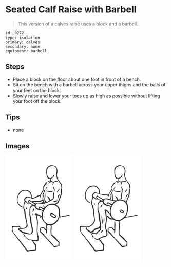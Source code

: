 # Seated Calf Raise with Barbell
> This version of a calves raise uses a block and a barbell.

``` 
id: 0272 
type: isolation 
primary: calves 
secondary: none 
equipment: barbell 
``` 

## Steps

 - Place a block on the floor about one foot in front of a bench.
 - Sit on the bench with a barbell across your upper thighs and the balls of your feet on the block.
 - Slowly raise and lower your toes up as high as possible without lifting your foot off the block.

## Tips

 - none

## Images

<svg width="208" height="250pt" viewBox="0 0 156 250" xmlns="http://www.w3.org/2000/svg">
  <g fill="#FFF">
    <path d="M0 0h156v250H0V0m103.45 23.81c-4.03 1.77-8.15 5.52-7.87 10.3-.15 6.02-.06 12.35 2.59 17.89 1.16 2.45 3.97 2.63 6.33 2.85.44 2.35.95 4.82-.06 7.11-.53-1.82-2.84-2.39-4.34-1.61-5.56 2.42-9 7.89-11.72 13.07-1.23 2.21.08 4.73.39 7.05-3.22 2.52-4.51 6.49-6.34 9.97-.83 1.75-2.62 2.76-4.49 2.99-5.91.81-10.05 6.49-16.38 5.86.21-4.71.13-9.91-3.26-13.61-7.68-9.38-25.3-5.52-28.24 6.37-3.98 4.91-3.6 11.71-2.4 17.54 1.75 5.65 6.5 10.37 12.17 12.08.42-3.28-3.68-3.18-5.36-5.16-5.47-3.86-7.1-11.23-5.6-17.48C30.39 93.09 33.7 87.36 39 84.07c4.13-1.86 9.15-2.53 13.29-.32 5.76 2.01 7.93 8.72 7.38 14.31-3.79-.61-7.47-1.9-11.36-1.8-1.5 1.95-3.24 3.76-4.38 5.95-.97 2.21 1.57 4.46.24 6.55-2.4 4.24-1.3 9.29-2.78 13.83l1.41 2.37c.67 3.67 1.45 7.34 1.7 11.08.66 9.15 5.25 17.71 4.83 26.99-.09 2.95-2.74 5.08-5.33 5.98-4.43 1.39-9.11.06-13.62.82-.29.76-.86 2.3-1.15 3.06 2.74 2.5 5.8 4.64 8.85 6.74 1.65 1.2 3.7.82 5.56.55-.71.87-1.42 1.74-2.12 2.62.89 1.92 1.71 3.86 2.41 5.85 1.32.89 2.66 1.75 4.01 2.59.81 1.39 1.71 2.77 2.97 3.81 3.07 3.32 8.59 1.04 11.62 4.45 2.43 3.52 4.2 7.49 7.11 10.69.08 2.98-.08 5.95-.23 8.93-5.59.51-11.12 1.53-16.7 2.14-3.16-1.84-4.88-5.23-7.15-7.97-8.95-12.2-19-23.56-28.22-35.54-.12-3.48-1.63-7.87.46-10.85 4.44-.35 8.91-.32 13.36-.48 1.5.83 2.77 2.76 4.67 2.4.67-2.2-2.57-2.82-3.72-4.17-5.66.47-11.68-.9-17.08 1.1.82 4.9-.85 10.66 2.74 14.7 11.13 14.63 22.01 29.46 33.28 43.98 4.67-.64 9.24-2.03 13.98-2.08 2.13-.04 4.31-.12 6.26-1.09-.13-4.35.27-8.68.58-13.01-2.42-2.71-4.54-5.66-7.18-8.17 3.11.06 6.22.33 9.33.37 1.04-.54 2.08-1.07 3.13-1.58.39-3.98.12-7.98.17-11.97-.45-.07-1.35-.23-1.8-.3 1.59-3.67-.55-7.4-.37-11.15.16-6.18.33-12.36 1.01-18.51-.6-5.49-.87-11.14-2.95-16.32 2.46-.59 5.08-.58 6.8 1.57 2.07.16 3.74 1.39 5.31 2.64-.17 6.61 5.75 10.76 9.46 15.46 1.42 3.47-.03 7.31.99 10.93.58 1.29-1.09 2.28-1.6.78-.62-2.28-2.99-3.29-4.91-4.26-3.17-.49-6.3.78-8.78 2.7-.58 2.57-.64 5.25-.27 7.86 5.43 4.72 10.28 10.08 15.15 15.37 5.85 6.91 12.44 13.16 18.14 20.18 4.35.07 8.6-1 12.69-2.36-.01-3.22.06-6.43.05-9.65-2.03-1.61-3.97-3.38-5.43-5.54-3.13-4.88-7.94-8.3-12.59-11.59-1.79-7.06.92-14.39-.49-21.54 7.98-2.26 14.58-8.33 17.62-16.03.1-.64.28-1.94.37-2.59.94-.02 2.81-.04 3.74-.06.28-.97-.04-1.92-.32-2.84l-2.94 1.75c1.94-5.26 1.83-10.97 1.15-16.46-.96-5.41-4.85-9.75-9.67-12.16 1.89-1.53 4.14-2.53 6.04-4.04 2.6-2.47 2-6.43 3.62-9.4 4.25-6.84 5.37-15.25 4.56-23.17-.64-.69-1.28-1.38-1.91-2.08-.38 4.58-.69 9.16-.79 13.75-.83 6.67-4.84 12.33-6.59 18.75-2.47 1.63-4.95 3.28-7.5 4.78-8.05-2.79-17.25.99-22.55 7.3-.48-.22-1.43-.67-1.9-.9 0-1.52-.6-2.71-1.82-3.56-.93 2.76.96 4.52 2.94 6.06-3.65 1.71-6.71-.9-9.82-2.41-2.76-1.14-6.42 4.22-2.68 5.39.52-1.33 1.04-2.65 1.56-3.97 3.17 1.77 5.77 4.37 8.9 6.2-3.68 1.57-6.24-2.17-9.7-2.12-3.13-.22-5.56-2.49-8.15-4.01-.47-1.1-.95-2.18-1.45-3.26.8-2.09 1.9-4.05 3.07-5.96 4.44.14 8.91.11 13.28 1.03l.32 1.83.05-2.07c2.2.08 4.38-.25 6.54-.69-1.63-2.08-3.03-4.33-4.5-6.52-.25-1.9-.72-3.76-.98-5.66.44-2.62 1.75-5.29.45-7.9 1.66-3.25 2.87-6.67 3.55-10.26-2.19-1.89-4.5-4.78-2.4-7.67 3.2-4.06 5.94-8.45 9.02-12.6 1.36.28 2.72.55 4.09.82-.47.6-1.4 1.81-1.86 2.42 2-.91 3.91-2.02 5.96-2.82 1.76.11 3.38.86 5.05 1.35-.98 2.01-2.84 4.77-.8 6.77.68-1.91 1.51-3.83 1.45-5.91 2.08-3.49 6.27-2.54 9.61-1.97.09-.48.26-1.43.35-1.9-3.41-.86-6.9-.48-10.12.88-1.72-.48-3.45-.9-5.2-1.26-.44-1.74-.93-3.45-1.49-5.15 4.5-1.65 9.62-5.74 8.3-11.11-2.04 4.06-4.83 9.59-10.23 9.07-3.74.39-5.12-3.94-5.96-6.8-.96-5.67-1.43-12.17 1.71-17.27 3.51-3.27 8.63-4.54 13.35-4.39 3.69 2.39 7.01 5.93 6.64 10.67 1.02 4.15-2.42 7.97-.86 12.04.84 2.63.76 5.53 2.17 7.98 2.3 4.52 5.61 8.44 8.46 12.61 1.28 2.12 1.27 4.67 1.01 7.05.49.79 1 1.57 1.52 2.35.19-3 .78-6.07.01-9.04-2.11-4.01-5.77-6.94-7.95-10.91-2.85-4.58-4.55-10.39-2.86-15.68 1.34-5.38.13-11.52-3.61-15.67-4.32-2.08-9.42-4.13-14.13-1.94m7.94 48.17c-.1 3.24 1.53 6.11 2.45 9.12.23 4.06-2.4 7.74-2.27 11.82-.16 2.51.46 5.35-.92 7.6-1.86 1.35-3.89 2.44-5.85 3.65-.83-1.92-1.55-3.88-2.08-5.89a21.882 21.882 0 0 0-5.75-3.19c2.62 3 3.97 6.78 6.22 10.03-2.3 1.14-4.43 3.28-7.02 3.48-1.48-1.41-2.38-3.4-3.86-4.85.76-4.85 1.66-9.71 1.01-14.63-.54.75-1.66 1.28-1.58 2.35.07 4.83-1.07 9.6-.74 14.44 1.05 1.28 2.01 2.65 2.3 4.32.7.44 1.41.87 2.12 1.3 4.55-1.93 8.55-4.97 13.23-6.6 1.52-1.47 3.41-2.66 4.53-4.48.25-3.48-.25-7.06.9-10.44.88-2.64 0-5.55 1.14-8.13.44-3.8-1.62-7.02-3.83-9.9m-15.58 2.04c-.13.47-.39 1.42-.52 1.9-.56.94-1.1 1.89-1.65 2.84.4 1.26.79 2.52 1.16 3.78.63.6 1.26 1.19 1.89 1.79 3.19.07 6.2 1.25 9.35 1.57 2.5-.35 5.01-1.75 6.24-4.03-2.12.56-3.99 2-6.2 2.19-3.48-.56-6.91-1.58-10.49-1.28-.39-1.26-.77-2.51-1.16-3.76 1.44-1.86 2.78-3.79 4.2-5.66l-2.82.66m24.71 12.94c2.02-3.07 5.47-5.53 6.34-9.14-2.94 2.17-6.79 5.07-6.34 9.14m2.02 8.45c-.66 3.19-.38 6.5-1.03 9.7-3.74.55-8.23.3-10.4 4.07 3.31-1.42 7.36-.6 10.37-2.55.97-3.84 1.22-7.95 3.28-11.45 1.45-1.57 2.84-3.21 3.88-5.1-2.21 1.45-5.41 2.43-6.1 5.33m7.5 46.58c.77.55 1.55 1.11 2.34 1.66 5.99-1.5 12.34-1.58 18.09-3.97-.96-.89-2.19-1.12-3.42-.71-5.67 1.01-11.3 2.28-17.01 3.02m-49.76 1.5c1.04 1.18 2.27 3.13 3.96 3.16.55-1.74-2.64-4.66-3.96-3.16z"/>
    <path d="M83.88 90.85c1.82-3.33 3.77-6.6 6.12-9.58 1.02 3.72-1.67 6.77-3.49 9.68 2.02 4.12-1.22 8.2.37 12.32-6.45 4.27-14.54 2.79-21.81 2.97-.82.29-2.47.86-3.29 1.15-2.14-1.25-4.27-2.53-6.43-3.75-.95 1.08-1.9 2.15-2.84 3.24.59 1.11 1.18 2.22 1.75 3.34-.59.1-1.78.32-2.38.42-.92-1.63-2.25-2.95-3.59-4.23-.49-.23-1.46-.68-1.95-.91-.16-.61-.48-1.85-.64-2.46 1.82-1.77 3.46-3.75 5.55-5.21 4.31-.13 7.91 2.54 11.98 3.38 6.52-.4 11.37-5.54 17.66-6.76-.19.88-.56 2.62-.75 3.49.49-.08 1.45-.24 1.94-.31.21-.69.64-2.07.85-2.75-.39-1.45.29-2.8.95-4.03zM82.88 107.92c1.65-.88 3.36-1.67 5.07-2.43.13.89.38 2.67.5 3.56-1.87-.31-3.73-.69-5.57-1.13z"/>
    <path d="M54.09 107.85c1.79-2.8 4.12-.27 6.01.94 2.87 2 6.15 3.33 9.04 5.31-1.92 2.3-4.54.55-6.6-.48-3.14-1.41-5.72-3.73-8.45-5.77zM46.27 108.95c.91.19 1.81.38 2.71.57.45.99.92 1.99 1.39 2.97 4.54-.95 8.82.5 12.44 3.25-4.3 2.37-7 7.36-6.53 12.26.48 4.01-1.02 8.05.07 12.02.96 4.57.72 9.31 1.82 13.86.5 5.17 1.69 10.24 3.09 15.24.52 4.51 1.24 9.65-1.87 13.44-2.32-.11-4.77.08-6.88-1.05-4.68-2.24-10.37-2.15-14.54-5.49-2.11-1.78-5.04-2.47-6.63-4.87 5.57-.16 12.24 1.5 16.9-2.31.47-.16 1.4-.48 1.86-.64.73-1.48 2.38-2.82 2.06-4.6-1.05-7.25-3.16-14.29-3.99-21.57-1.73-5.9-.1-12.99-4.29-18.02.06-5.04-.09-10.51 2.39-15.06m3.64 15.76c.81-1.33.53-2.32-.82-2.95-2.14.23-1.16 4.33.82 2.95zM65.12 109.6c5.18-1.1 10.49-1.14 15.75-1.05 1.97.44 4.63.37 5.58 2.58-5.38.25-11.7-2.67-16.26 1.33-1.68-.96-3.37-1.93-5.07-2.86zM104.63 115.69c5.3-1.05 11.16-.22 15.39 3.32 3.68 3.61 5.64 8.83 5.22 13.98-.4 5.18-.23 10.7-2.9 15.35-2.44 3.78-5.71 7.02-9.38 9.59-5.75 3.96-14.42 3.53-19.23-1.74-6.16-4.5-7.54-13.04-6.09-20.11 1.83-7.46 6.02-14.5 12.47-18.84 1.33-.95 2.96-1.24 4.52-1.55m.12 20.57l-.04 3.07c2.81 3.4 6.76 6.4 11.37 6.44.63-.44 1.88-1.33 2.51-1.77-.06-1.08.16-2.22-.25-3.25-2.78-3.05-6.72-4.54-10.32-6.34-1.08.63-2.17 1.25-3.27 1.85z"/>
    <path d="M59.67 121.71c1.81-2.45 5.41-5.14 8.34-2.78 1.5 5.88 8.17 9.8 14.05 8.42 1.57.89 3.13 1.8 4.7 2.7-.35 1.92-.77 3.83-1.18 5.74-.24-.1-.71-.31-.95-.41.48 2.45.72 4.95 1.02 7.43-3.48-3.56-8.33-5.24-12.96-6.74-1.5-.63-2.99.3-4.43.68 1.15.69 2.73 1.25 2.75 2.89 1.1 6.09 3.37 12.06 2.77 18.35.32 7.68-1.19 15.33-.15 22.99-.23 5.06 2.02 9.76 2.06 14.78-2.7 1.89-6.2 3.09-9.42 1.87-3.33-1.08-6.79-1.38-10.26-1.37-5.37-2.54-9.9-6.74-12.29-12.21.32-.44.96-1.33 1.27-1.77 5.21 1.39 10.93 2.89 16.23 1.18 4.25-3.36 3.15-9.58 2.78-14.3-2.25-6.87-3.14-14.12-3.65-21.31-.3-4.36-2.67-8.42-2.11-12.86.54-4.41-1.77-9.48 1.43-13.28m5.68 2.54c-.29.46-.86 1.37-1.14 1.83.04.71.11 2.13.15 2.84-.47.66-1.42 1.98-1.9 2.64 3.62-.38 4.87-4.07 5.49-7.11l-2.6-.2m-1.76 15.2c2.24.42 1.29-2.65.56-3.68-.47 1.17-.95 2.41-.56 3.68zM105.96 137.47c4.59-1.18 10.11 1.81 11.02 6.62-3.97-1.38-8.72-2.8-11.02-6.62zM97.34 163.82c.66-.43 1.34-.84 2.02-1.25 2.78.83 5.98.39 8.35 2.32l-1.58.89c-.63 6.67-1.03 13.56.17 20.14 5.98 5.89 12.51 11.25 18.02 17.62-.28 2.54-.53 5.09-.81 7.64-3.25-.73-6.56-.25-9.76.46-3.17-5.46-8.04-9.55-12.28-14.12-3.83-3.82-7.12-8.13-11.02-11.88.27-.18.82-.54 1.09-.71-3.63-2.08-6.23-5.46-9.47-8.04.1-2.38.22-4.76.27-7.14 2.38.17 4.77-.01 7.11-.47 1.51 2.29 3.07 4.66 5.54 6.03.24 2.18.14 4.38-.19 6.55 1.21-.41 2.77-.66 2.58-2.33.27-5.23 1.12-10.52-.04-15.71z"/>
  </g>
  <g fill="#333">
    <path d="M103.45 23.81c4.71-2.19 9.81-.14 14.13 1.94 3.74 4.15 4.95 10.29 3.61 15.67-1.69 5.29.01 11.1 2.86 15.68 2.18 3.97 5.84 6.9 7.95 10.91.77 2.97.18 6.04-.01 9.04-.52-.78-1.03-1.56-1.52-2.35.26-2.38.27-4.93-1.01-7.05-2.85-4.17-6.16-8.09-8.46-12.61-1.41-2.45-1.33-5.35-2.17-7.98-1.56-4.07 1.88-7.89.86-12.04.37-4.74-2.95-8.28-6.64-10.67-4.72-.15-9.84 1.12-13.35 4.39-3.14 5.1-2.67 11.6-1.71 17.27.84 2.86 2.22 7.19 5.96 6.8 5.4.52 8.19-5.01 10.23-9.07 1.32 5.37-3.8 9.46-8.3 11.11.56 1.7 1.05 3.41 1.49 5.15 1.75.36 3.48.78 5.2 1.26 3.22-1.36 6.71-1.74 10.12-.88-.09.47-.26 1.42-.35 1.9-3.34-.57-7.53-1.52-9.61 1.97.06 2.08-.77 4-1.45 5.91-2.04-2-.18-4.76.8-6.77-1.67-.49-3.29-1.24-5.05-1.35-2.05.8-3.96 1.91-5.96 2.82.46-.61 1.39-1.82 1.86-2.42-1.37-.27-2.73-.54-4.09-.82-3.08 4.15-5.82 8.54-9.02 12.6-2.1 2.89.21 5.78 2.4 7.67-.68 3.59-1.89 7.01-3.55 10.26 1.3 2.61-.01 5.28-.45 7.9.26 1.9.73 3.76.98 5.66 1.47 2.19 2.87 4.44 4.5 6.52-2.16.44-4.34.77-6.54.69l-.05 2.07-.32-1.83c-4.37-.92-8.84-.89-13.28-1.03-1.17 1.91-2.27 3.87-3.07 5.96.5 1.08.98 2.16 1.45 3.26 2.59 1.52 5.02 3.79 8.15 4.01 3.46-.05 6.02 3.69 9.7 2.12-3.13-1.83-5.73-4.43-8.9-6.2-.52 1.32-1.04 2.64-1.56 3.97-3.74-1.17-.08-6.53 2.68-5.39 3.11 1.51 6.17 4.12 9.82 2.41-1.98-1.54-3.87-3.3-2.94-6.06 1.22.85 1.82 2.04 1.82 3.56.47.23 1.42.68 1.9.9 5.3-6.31 14.5-10.09 22.55-7.3 2.55-1.5 5.03-3.15 7.5-4.78 1.75-6.42 5.76-12.08 6.59-18.75.1-4.59.41-9.17.79-13.75.63.7 1.27 1.39 1.91 2.08.81 7.92-.31 16.33-4.56 23.17-1.62 2.97-1.02 6.93-3.62 9.4-1.9 1.51-4.15 2.51-6.04 4.04 4.82 2.41 8.71 6.75 9.67 12.16.68 5.49.79 11.2-1.15 16.46l2.94-1.75c.28.92.6 1.87.32 2.84-.93.02-2.8.04-3.74.06-.09.65-.27 1.95-.37 2.59-3.04 7.7-9.64 13.77-17.62 16.03 1.41 7.15-1.3 14.48.49 21.54 4.65 3.29 9.46 6.71 12.59 11.59 1.46 2.16 3.4 3.93 5.43 5.54.01 3.22-.06 6.43-.05 9.65-4.09 1.36-8.34 2.43-12.69 2.36-5.7-7.02-12.29-13.27-18.14-20.18-4.87-5.29-9.72-10.65-15.15-15.37-.37-2.61-.31-5.29.27-7.86 2.48-1.92 5.61-3.19 8.78-2.7 1.92.97 4.29 1.98 4.91 4.26.51 1.5 2.18.51 1.6-.78-1.02-3.62.43-7.46-.99-10.93-3.71-4.7-9.63-8.85-9.46-15.46-1.57-1.25-3.24-2.48-5.31-2.64-1.72-2.15-4.34-2.16-6.8-1.57 2.08 5.18 2.35 10.83 2.95 16.32-.68 6.15-.85 12.33-1.01 18.51-.18 3.75 1.96 7.48.37 11.15.45.07 1.35.23 1.8.3-.05 3.99.22 7.99-.17 11.97-1.05.51-2.09 1.04-3.13 1.58-3.11-.04-6.22-.31-9.33-.37 2.64 2.51 4.76 5.46 7.18 8.17-.31 4.33-.71 8.66-.58 13.01-1.95.97-4.13 1.05-6.26 1.09-4.74.05-9.31 1.44-13.98 2.08-11.27-14.52-22.15-29.35-33.28-43.98-3.59-4.04-1.92-9.8-2.74-14.7 5.4-2 11.42-.63 17.08-1.1 1.15 1.35 4.39 1.97 3.72 4.17-1.9.36-3.17-1.57-4.67-2.4-4.45.16-8.92.13-13.36.48-2.09 2.98-.58 7.37-.46 10.85 9.22 11.98 19.27 23.34 28.22 35.54 2.27 2.74 3.99 6.13 7.15 7.97 5.58-.61 11.11-1.63 16.7-2.14.15-2.98.31-5.95.23-8.93-2.91-3.2-4.68-7.17-7.11-10.69-3.03-3.41-8.55-1.13-11.62-4.45-1.26-1.04-2.16-2.42-2.97-3.81-1.35-.84-2.69-1.7-4.01-2.59-.7-1.99-1.52-3.93-2.41-5.85.7-.88 1.41-1.75 2.12-2.62-1.86.27-3.91.65-5.56-.55-3.05-2.1-6.11-4.24-8.85-6.74.29-.76.86-2.3 1.15-3.06 4.51-.76 9.19.57 13.62-.82 2.59-.9 5.24-3.03 5.33-5.98.42-9.28-4.17-17.84-4.83-26.99-.25-3.74-1.03-7.41-1.7-11.08l-1.41-2.37c1.48-4.54.38-9.59 2.78-13.83 1.33-2.09-1.21-4.34-.24-6.55 1.14-2.19 2.88-4 4.38-5.95 3.89-.1 7.57 1.19 11.36 1.8.55-5.59-1.62-12.3-7.38-14.31-4.14-2.21-9.16-1.54-13.29.32-5.3 3.29-8.61 9.02-10.13 14.96-1.5 6.25.13 13.62 5.6 17.48 1.68 1.98 5.78 1.88 5.36 5.16-5.67-1.71-10.42-6.43-12.17-12.08-1.2-5.83-1.58-12.63 2.4-17.54C33 80.16 50.62 76.3 58.3 85.68c3.39 3.7 3.47 8.9 3.26 13.61 6.33.63 10.47-5.05 16.38-5.86 1.87-.23 3.66-1.24 4.49-2.99 1.83-3.48 3.12-7.45 6.34-9.97-.31-2.32-1.62-4.84-.39-7.05 2.72-5.18 6.16-10.65 11.72-13.07 1.5-.78 3.81-.21 4.34 1.61 1.01-2.29.5-4.76.06-7.11-2.36-.22-5.17-.4-6.33-2.85-2.65-5.54-2.74-11.87-2.59-17.89-.28-4.78 3.84-8.53 7.87-10.3M83.88 90.85c-.66 1.23-1.34 2.58-.95 4.03-.21.68-.64 2.06-.85 2.75-.49.07-1.45.23-1.94.31.19-.87.56-2.61.75-3.49-6.29 1.22-11.14 6.36-17.66 6.76-4.07-.84-7.67-3.51-11.98-3.38-2.09 1.46-3.73 3.44-5.55 5.21.16.61.48 1.85.64 2.46.49.23 1.46.68 1.95.91 1.34 1.28 2.67 2.6 3.59 4.23.6-.1 1.79-.32 2.38-.42-.57-1.12-1.16-2.23-1.75-3.34.94-1.09 1.89-2.16 2.84-3.24 2.16 1.22 4.29 2.5 6.43 3.75.82-.29 2.47-.86 3.29-1.15 7.27-.18 15.36 1.3 21.81-2.97-1.59-4.12 1.65-8.2-.37-12.32 1.82-2.91 4.51-5.96 3.49-9.68-2.35 2.98-4.3 6.25-6.12 9.58m-1 17.07c1.84.44 3.7.82 5.57 1.13-.12-.89-.37-2.67-.5-3.56-1.71.76-3.42 1.55-5.07 2.43m-28.79-.07c2.73 2.04 5.31 4.36 8.45 5.77 2.06 1.03 4.68 2.78 6.6.48-2.89-1.98-6.17-3.31-9.04-5.31-1.89-1.21-4.22-3.74-6.01-.94m-7.82 1.1c-2.48 4.55-2.33 10.02-2.39 15.06 4.19 5.03 2.56 12.12 4.29 18.02.83 7.28 2.94 14.32 3.99 21.57.32 1.78-1.33 3.12-2.06 4.6-.46.16-1.39.48-1.86.64-4.66 3.81-11.33 2.15-16.9 2.31 1.59 2.4 4.52 3.09 6.63 4.87 4.17 3.34 9.86 3.25 14.54 5.49 2.11 1.13 4.56.94 6.88 1.05 3.11-3.79 2.39-8.93 1.87-13.44-1.4-5-2.59-10.07-3.09-15.24-1.1-4.55-.86-9.29-1.82-13.86-1.09-3.97.41-8.01-.07-12.02-.47-4.9 2.23-9.89 6.53-12.26-3.62-2.75-7.9-4.2-12.44-3.25-.47-.98-.94-1.98-1.39-2.97-.9-.19-1.8-.38-2.71-.57m18.85.65c1.7.93 3.39 1.9 5.07 2.86 4.56-4 10.88-1.08 16.26-1.33-.95-2.21-3.61-2.14-5.58-2.58-5.26-.09-10.57-.05-15.75 1.05m39.51 6.09c-1.56.31-3.19.6-4.52 1.55-6.45 4.34-10.64 11.38-12.47 18.84-1.45 7.07-.07 15.61 6.09 20.11 4.81 5.27 13.48 5.7 19.23 1.74 3.67-2.57 6.94-5.81 9.38-9.59 2.67-4.65 2.5-10.17 2.9-15.35.42-5.15-1.54-10.37-5.22-13.98-4.23-3.54-10.09-4.37-15.39-3.32m-44.96 6.02c-3.2 3.8-.89 8.87-1.43 13.28-.56 4.44 1.81 8.5 2.11 12.86.51 7.19 1.4 14.44 3.65 21.31.37 4.72 1.47 10.94-2.78 14.3-5.3 1.71-11.02.21-16.23-1.18-.31.44-.95 1.33-1.27 1.77 2.39 5.47 6.92 9.67 12.29 12.21 3.47-.01 6.93.29 10.26 1.37 3.22 1.22 6.72.02 9.42-1.87-.04-5.02-2.29-9.72-2.06-14.78-1.04-7.66.47-15.31.15-22.99.6-6.29-1.67-12.26-2.77-18.35-.02-1.64-1.6-2.2-2.75-2.89 1.44-.38 2.93-1.31 4.43-.68 4.63 1.5 9.48 3.18 12.96 6.74-.3-2.48-.54-4.98-1.02-7.43.24.1.71.31.95.41.41-1.91.83-3.82 1.18-5.74-1.57-.9-3.13-1.81-4.7-2.7-5.88 1.38-12.55-2.54-14.05-8.42-2.93-2.36-6.53.33-8.34 2.78m37.67 42.11c1.16 5.19.31 10.48.04 15.71.19 1.67-1.37 1.92-2.58 2.33.33-2.17.43-4.37.19-6.55-2.47-1.37-4.03-3.74-5.54-6.03-2.34.46-4.73.64-7.11.47-.05 2.38-.17 4.76-.27 7.14 3.24 2.58 5.84 5.96 9.47 8.04-.27.17-.82.53-1.09.71 3.9 3.75 7.19 8.06 11.02 11.88 4.24 4.57 9.11 8.66 12.28 14.12 3.2-.71 6.51-1.19 9.76-.46.28-2.55.53-5.1.81-7.64-5.51-6.37-12.04-11.73-18.02-17.62-1.2-6.58-.8-13.47-.17-20.14l1.58-.89c-2.37-1.93-5.57-1.49-8.35-2.32-.68.41-1.36.82-2.02 1.25z"/>
    <path d="M111.39 71.98c2.21 2.88 4.27 6.1 3.83 9.9-1.14 2.58-.26 5.49-1.14 8.13-1.15 3.38-.65 6.96-.9 10.44-1.12 1.82-3.01 3.01-4.53 4.48-4.68 1.63-8.68 4.67-13.23 6.6-.71-.43-1.42-.86-2.12-1.3-.29-1.67-1.25-3.04-2.3-4.32-.33-4.84.81-9.61.74-14.44-.08-1.07 1.04-1.6 1.58-2.35.65 4.92-.25 9.78-1.01 14.63 1.48 1.45 2.38 3.44 3.86 4.85 2.59-.2 4.72-2.34 7.02-3.48-2.25-3.25-3.6-7.03-6.22-10.03 2.07.77 4 1.84 5.75 3.19.53 2.01 1.25 3.97 2.08 5.89 1.96-1.21 3.99-2.3 5.85-3.65 1.38-2.25.76-5.09.92-7.6-.13-4.08 2.5-7.76 2.27-11.82-.92-3.01-2.55-5.88-2.45-9.12z"/>
    <path d="M95.81 74.02l2.82-.66c-1.42 1.87-2.76 3.8-4.2 5.66.39 1.25.77 2.5 1.16 3.76 3.58-.3 7.01.72 10.49 1.28 2.21-.19 4.08-1.63 6.2-2.19-1.23 2.28-3.74 3.68-6.24 4.03-3.15-.32-6.16-1.5-9.35-1.57-.63-.6-1.26-1.19-1.89-1.79-.37-1.26-.76-2.52-1.16-3.78.55-.95 1.09-1.9 1.65-2.84.13-.48.39-1.43.52-1.9zM120.52 86.96c-.45-4.07 3.4-6.97 6.34-9.14-.87 3.61-4.32 6.07-6.34 9.14zM122.54 95.41c.69-2.9 3.89-3.88 6.1-5.33-1.04 1.89-2.43 3.53-3.88 5.1-2.06 3.5-2.31 7.61-3.28 11.45-3.01 1.95-7.06 1.13-10.37 2.55 2.17-3.77 6.66-3.52 10.4-4.07.65-3.2.37-6.51 1.03-9.7zM49.91 124.71c-1.98 1.38-2.96-2.72-.82-2.95 1.35.63 1.63 1.62.82 2.95zM65.35 124.25l2.6.2c-.62 3.04-1.87 6.73-5.49 7.11.48-.66 1.43-1.98 1.9-2.64-.04-.71-.11-2.13-.15-2.84.28-.46.85-1.37 1.14-1.83zM104.75 136.26c1.1-.6 2.19-1.22 3.27-1.85 3.6 1.8 7.54 3.29 10.32 6.34.41 1.03.19 2.17.25 3.25-.63.44-1.88 1.33-2.51 1.77-4.61-.04-8.56-3.04-11.37-6.44l.04-3.07m1.21 1.21c2.3 3.82 7.05 5.24 11.02 6.62-.91-4.81-6.43-7.8-11.02-6.62zM63.59 139.45c-.39-1.27.09-2.51.56-3.68.73 1.03 1.68 4.1-.56 3.68zM130.04 141.99c5.71-.74 11.34-2.01 17.01-3.02 1.23-.41 2.46-.18 3.42.71-5.75 2.39-12.1 2.47-18.09 3.97-.79-.55-1.57-1.11-2.34-1.66zM80.28 143.49c1.32-1.5 4.51 1.42 3.96 3.16-1.69-.03-2.92-1.98-3.96-3.16z"/>
  </g>
</svg>

<svg width="208" height="250pt" viewBox="0 0 156 250" xmlns="http://www.w3.org/2000/svg">
  <g fill="#FFF">
    <path d="M0 0h156v250H0V0m105.87 23.13c-5.51 1.04-10.92 5.96-10.34 11.93-.04 5.7.11 11.68 2.64 16.91 1.16 2.54 4.13 2.59 6.5 3 .32 2.28.32 4.6.12 6.9-1.05-1.3-3-2.44-4.65-1.54-5.6 2.43-9.06 7.94-11.78 13.15-1.18 2.18.13 4.65.37 6.91-3.49 2.92-4.45 7.54-6.89 11.19-6.83.42-13.63-1.03-20.39-1.87.21-4.14.47-8.66-1.91-12.29-2.94-5.97-10.5-8.16-16.67-6.8-6.15.71-11.01 5.76-12.86 11.48-4.42 5.03-3.38 12.32-2.63 18.41 2.61 5 7.03 9.64 12.64 11.16-.19-3.29-4.18-3.42-6.01-5.56-4.73-3.38-5.89-9.57-5.52-15.02 1.09-6.73 4.66-13.39 10.56-17.05 4.12-1.85 9.14-2.49 13.27-.28 5.53 1.93 7.78 8.3 7.41 13.72-1.53.32-3.06.67-4.53 1.23 5.23 1.49 10.34 3.6 15.8 4.08 4.11.43 8.29.85 12.05 2.7-.18-5.56 4.13-9.89 6.98-14.28.92 3.73-1.63 6.81-3.5 9.72 1.92 4.13-1.14 8.22.23 12.38-4.76-3.16-11.73-4.43-16.61-.88-5.23-2.4-9.75-5.97-14.72-8.81-.97 1.07-1.94 2.13-2.91 3.21.6 1.13 1.19 2.27 1.77 3.41-.58.09-1.73.28-2.31.37-1.12-1.49-2.39-2.87-3.66-4.24-.5-.22-1.51-.66-2.01-.88-.15-.62-.46-1.85-.61-2.47 2.63-2.37 5.01-6.71 9.24-4.71l-.04-1.53c-2.18-.15-4.37-.47-6.56-.19-1.74 1.52-3.18 3.4-4.3 5.42-1.09 2.34 1.58 4.82-.03 7.07-1.98 3.75-1.3 8.13-2.27 12.15 1.01 7.63 5.12 14.86 4.82 22.75-.18 6.42 2.31 12.65 1.81 19.07-.72 1.89-2.18 3.37-3.24 5.07-2.02 3.68-6.44 5-8.56 8.64l-1.97-1.94c-3.88.41-7.77.42-11.64-.02-2.55 0-5.62-.51-7.68 1.36.21 4.95-.87 10.74 2.81 14.71 11.05 14.48 21.82 29.17 32.98 43.57 4.63-.7 9.18-2.01 13.88-2.09 2.14-.03 4.27-.32 6.32-.96-.09-4.4.21-8.79.68-13.16-2.26-2.51-4.43-5.09-6.61-7.68.32-.34.97-1.04 1.29-1.39-.33.11-.98.33-1.3.44-1.35-1.41-2.82-2.68-4.34-3.9 1.98-1.42 3.6-3.65 6.23-3.84 3.28-.58 6.35-1.9 9.56-2.76l-.23-.12c3.61-1.53 3.1-5.81 2.77-8.99-.25-3.91-2.37-7.35-3.12-11.12-.41-8.07 2.62-15.88 1.91-23.96-.73-5-.94-10.07-2.06-15.01 2.67 2.08 5.38 4.24 7.22 7.14.6.14 1.79.41 2.39.54l-.12 3.12.61-.24c1.44 2.33 3.2 4.44 4.97 6.54-1.56-.25-3.15-.32-4.66-.76-2.38-1.7-4.17-4.09-6.54-5.81-.39.36-1.18 1.1-1.58 1.47 1.77 2.15 3.71 4.17 5.86 5.95 2.66 2.27 6.42 1.13 9.52 2.09 2.37 1.09 4.52 2.77 7.2 3.01 1.68.53 3.79.04 5.19 1.14.12.57.36 1.72.49 2.3.36.43 1.07 1.3 1.43 1.73l-2.33.44c1.37 9.07-1.43 18.32.61 27.3 5.91 5.98 12.53 11.27 18.02 17.69-.29 2.51-.53 5.04-.8 7.56-3.07-.52-6.18-.21-9.22.33-7.54-9.66-17.26-17.37-24.54-27.25-2.31-2.81-5.01-5.28-7.68-7.75.09-2.21.19-4.42.25-6.62 2.39.03 4.78-.13 7.14-.49 1.51 2.3 3.14 4.57 5.5 6.07.15 2.11.26 4.21.41 6.32 1.26-.56 1.94-1.48 2.05-2.79.55-5.28.26-10.59.66-15.87-.09-3.59.25-7.6-2.09-10.6-.63 6.61-.85 13.27-.48 19.91-1.9-1.72-3.8-3.54-6.17-4.6-3.2-.59-6.35.79-8.88 2.66-.57 2.51-.64 5.13-.35 7.7 1.3.93 2.59 1.91 3.66 3.1 10.01 10.72 19.98 21.51 29.49 32.68 4.41 0 8.72-1.04 12.89-2.39.02-3.21.08-6.42.07-9.63-2.24-1.81-4.31-3.86-5.91-6.27-3.09-4.57-7.75-7.7-12.1-10.96-.94-2.37-.55-5.1-.62-7.61.63-6.6.64-13.23.87-19.84a5.537 5.537 0 0 1-.72-3.23c.78-1.73 3-1.67 4.44-2.59 4.24-1.61 6.89-6.78 11.98-5.9.09-.61.27-1.83.37-2.44l-2.82.67c2.61-4.61 5.12-9.42 5.78-14.76.5-6.4.78-13.36-3.09-18.87 1.53-3 1.72-6.46 3.23-9.47 4.02-6.66 5.04-14.78 4.27-22.42-.65-.7-1.29-1.4-1.93-2.11-1.04 7.45.42 15.5-3.4 22.35-1.9 3.22-2.13 7.54-5.17 9.97l.44-3.48c-3.13 1.72-5.76-1.7-8.92-1.22-2.96.18-5.57-2.34-8.5-.48-.68-1.61-1.24-3.26-1.96-4.85-1.42-1.68-3.54-2.46-5.46-3.41 2.31 2.98 3.93 6.37 5.6 9.73-3.49.13-7.02.38-10.46-.38.52-5.06 2.75-10.49.11-15.33-.99 5.43-.62 11.04-1.99 16.43-.87-1.99-2.7-3.97-1.92-6.28.57-2.31 1.28-4.67.35-7.01 1.59-3.28 2.85-6.69 3.46-10.29-2.13-1.88-4.44-4.71-2.38-7.56 3.12-4.15 6.06-8.43 9-12.72 1.11.26 3.33.79 4.45 1.05-.78.64-2.32 1.91-3.09 2.55 2.36-.93 4.57-2.2 6.94-3.12 1.69.21 3.3.8 4.94 1.24-1.07 2.23-2.4 4.77-.92 7.12.76-1.97 1.43-3.98 1.83-6.06.66-.88 1.33-1.75 2.01-2.62 2.48-.02 4.96.21 7.42.5l.32-1.88c-5.13-1.32-10.2 1.67-15.3-.22-.43-1.77-.92-3.53-1.46-5.27 4.54-1.69 9.26-5.67 8.47-11.04-2.46 3.85-4.9 9.53-10.4 9.01-3.8.38-5.22-3.99-6.04-6.91-.92-5.64-1.4-12.1 1.73-17.16 3.51-3.33 8.66-4.49 13.38-4.45 1.54 1.32 3.24 2.46 4.59 4 1.95 2.44 2.02 5.72 2.12 8.7.23 3.03-1.94 5.79-1.21 8.83.58 2.33 1 4.7 1.56 7.03 2 5.56 6.14 9.96 9.35 14.82 1.28 2.12 1.23 4.67 1.01 7.05.49.78.99 1.55 1.5 2.32.18-3.81 1.41-8.46-1.59-11.56-5.11-5.99-10.66-12.97-9.82-21.36 1.1-4.25 1.8-8.9.07-13.08-1.01-2.52-2.17-5.58-5.11-6.29-3.11-.97-6.35-2.63-9.67-1.63m8.07 58.86c-.78 4.68-3.01 9.14-2.33 14 .44 2.76-.78 5.42-3.6 6.32 1.43.01 2.86.05 4.29.13 1.6-3.41.48-7.27 1.36-10.84 1.09-3.58.87-7.36 1.46-11.02.44-3.32-2.03-5.87-3.52-8.56-.52 3.55 1.87 6.58 2.34 9.97M95.79 74c-.11.48-.35 1.45-.46 1.93-.58.92-1.14 1.85-1.7 2.78.42 1.29.82 2.58 1.2 3.88.63.57 1.26 1.13 1.88 1.71 3.17.16 6.18 1.24 9.31 1.58 2.62-.23 4.89-1.97 6.48-3.98-2.17.55-4.12 1.87-6.36 2.11-3.52-.46-6.98-1.46-10.56-1.27-.4-1.24-.8-2.49-1.19-3.74 1.43-1.8 2.76-3.68 4.15-5.52-.92.17-1.83.35-2.75.52m24.64 13.02c2.28-3.03 5.27-5.71 6.64-9.29-3.13 2.13-6.85 5.12-6.64 9.29m2.66 7.04c-1.09 2.06-.95 4.48-1.06 6.74 1.51-4.04 4.15-7.34 6.69-10.75-1.92 1.24-4.29 2.06-5.63 4.01m1.75 49c1.26.54 2.46 1.85 3.96 1.23 6.08-1.16 12.17-2.27 18.26-3.39 1.47-.15 2.63-1.01 3.55-2.13-8.69.73-17.16 2.99-25.77 4.29z"/>
    <path d="M54.03 97.79c1.92-2.57 4.16-.24 6.08.97 2.93 1.99 6.18 3.46 9.15 5.4-1.37 1.13-3.13 1.48-4.67.48-3.92-1.62-7.27-4.23-10.56-6.85zM46.24 98.91l2.52.6c.51.98 1.09 1.91 1.74 2.81 2.68.31 5.65-.65 8.05.94 1.45.78 2.84 1.65 4.26 2.49-4.28 2.41-7 7.34-6.52 12.26.34 3.1-.46 6.19-.15 9.28.94 4.21 2.66 8.29 2.53 12.67-.28 8.06 2.96 15.66 3.56 23.63-1.08 1.28-2 2.69-2.81 4.15-3.68 1.43-8.12 1.43-10.91 4.62-2.21 2.58-4.92 4.94-8.58 4.76-2.23-1.16-4.22-2.71-6.48-3.81-2.39-.94-2.1-3.95-2.75-5.97-1.02 1.24-3.05 2.72-1.72 4.49 2.99 4.05 7.4 6.97 11.94 9.05 4.1-1.58 7.46-4.38 10.59-7.38 3.72-1.35 7.61-2.31 11.01-4.44-.47 1.79-.09 4.24-2 5.28-2.98 1.94-5.42 4.51-7.55 7.33-2.86-.17-5.52-1.17-7.97-2.62-1.2 1.23-2.4 2.46-3.58 3.72 1.73 2.72 2.71 5.79 3.87 8.77.82-.15 1.62-.42 2.39-.78 1.55 2.86 3.86 5.69 7.18 6.46 1.41-.28 2.81-.62 4.19-1.01 3.83 4.63 7.16 9.61 10.72 14.44-.1 2.83-.23 5.65-.36 8.47-5.59.49-11.11 1.57-16.69 2.14-2.94-1.66-4.58-4.74-6.65-7.28-9.2-12.38-19.15-24.17-28.87-36.14-.29-3.68-.61-7.4.1-11.05 5.29-.09 10.57-.32 15.85-.43.47.45 1.42 1.35 1.89 1.8 2.79-1.55 5.64-3 8.19-4.92 2.39-1.7 3.7-4.44 5.87-6.37 1.85-4.09 1.13-8.58.48-12.85-.35-6.04-1.41-12-1.7-18.05-1.17-4.05-1.25-8.7-4.02-12.08.06-5.03-.07-10.43 2.38-14.98m3.68 15.76c.83-1.32.56-2.28-.81-2.87-2.2.21-1.19 4.31.81 2.87zM73.18 102.26c8.31-.78 15.39 4.91 23.64 5.11-2.25 1.09-3.93 2.93-5.37 4.93-.65.29-1.97.86-2.62 1.15-2.65-1.33-5.18-2.91-7.97-3.92-1.47.44-5.12 4.1-2.05 4.37 1-.62 1.59-1.62 2.22-2.57 3 1.93 5.77 4.16 8.59 6.33-3.3 1.15-5.69-1.95-8.74-1.97-3.6.45-5.95-2.98-8.99-4.33-.47-1.12-.94-2.23-1.43-3.33.84-1.96 1.79-3.86 2.72-5.77zM104.6 105.69c6.56-1.42 14.57.43 18.06 6.64 3.85 5.83 2.49 13.11 1.86 19.62-.83 6.41-5.54 11.36-10.42 15.17-4.86 3.96-12.29 4.67-17.63 1.32-3.1-2.48-6.55-5.03-7.84-8.95-4.01-10.33.43-22.37 8.26-29.63 2.07-2.13 4.77-3.65 7.71-4.17m2.68 24.24c1.92 2.38 4.26 4.52 7.13 5.67 1.76.49 3.07-1.09 4.48-1.85-.17-3.58-3.49-5.67-6.4-7.04-2.46-1.1-3.84 1.77-5.21 3.22z"/>
    <path d="M58.69 113.08c1.7-2.39 3.96-5.31 7.25-5.02 3.06.02 2.71 3.85 4.45 5.52 3.24 2.76 7.35 4.98 11.74 3.78 1.57.91 3.14 1.84 4.71 2.77-.76 2.67-1.64 5.33-1.9 8.11.23 2.99.62 5.97.62 8.98-1.27-2.69-3.4-4.83-4.63-7.54-.98-.56-1.96-1.11-2.94-1.65-1.07.23-2.14.46-3.22.68l3.04-1.36c-.98-.4-1.96-.81-2.93-1.21-.89.39-1.78.77-2.66 1.16.66 1.82 1.3 3.65 1.74 5.54 1.46 6.92 2.15 14.05 1.8 21.12-1.25 5.73-2.12 11.75-1.15 17.58 2.23 4.73 3.06 10.03 2.17 15.21-3.89 1.92-8.57 1.41-12.21 3.93-2.76 1.92-5.89 3.18-8.93 4.59-2.34-1-4.68-2.03-6.85-3.36-1.42-2.8-3.97-4.89-5.11-7.82 1.25-3.23 4.88-.56 7.38-.87.43.28 1.27.83 1.7 1.1.52-.18 1.56-.54 2.08-.73 1.63-2.55 3.59-4.91 6.03-6.73 1.53-1.33 3.75-2.49 3.81-4.79.49-11.16-2.61-22.04-2.91-33.16-.34-3.21-2.16-6.03-2.56-9.23l-1.08-1.08c.92-5.17-1.21-10.49.56-15.52m6.01 3.34c-.58 1.87-1.21 3.72-1.82 5.58 3.02-1.53 4.52-4.56 5.27-7.71-1.16.69-2.31 1.4-3.45 2.13m1.19 22.17c-.82 7.47.45 14.88 1.74 22.21 1.68-7.38-.45-14.93-1.74-22.21m5.18 5.96c-.3 4.47-1.24 9.13.17 13.5 1.31-4.38 1.54-9.2-.17-13.5m-4.35 29.72c-.91 2.26-2.17 4.35-3.37 6.46 2.79-.5 4.48-2.7 5.5-5.19-.71-.42-1.42-.85-2.13-1.27zM108.88 128.44c3.21.55 7.84 1.71 8.14 5.68-3.41-.61-6.39-2.68-8.14-5.68z"/>
  </g>
  <g fill="#333">
    <path d="M105.87 23.13c3.32-1 6.56.66 9.67 1.63 2.94.71 4.1 3.77 5.11 6.29 1.73 4.18 1.03 8.83-.07 13.08-.84 8.39 4.71 15.37 9.82 21.36 3 3.1 1.77 7.75 1.59 11.56-.51-.77-1.01-1.54-1.5-2.32.22-2.38.27-4.93-1.01-7.05-3.21-4.86-7.35-9.26-9.35-14.82-.56-2.33-.98-4.7-1.56-7.03-.73-3.04 1.44-5.8 1.21-8.83-.1-2.98-.17-6.26-2.12-8.7-1.35-1.54-3.05-2.68-4.59-4-4.72-.04-9.87 1.12-13.38 4.45-3.13 5.06-2.65 11.52-1.73 17.16.82 2.92 2.24 7.29 6.04 6.91 5.5.52 7.94-5.16 10.4-9.01.79 5.37-3.93 9.35-8.47 11.04.54 1.74 1.03 3.5 1.46 5.27 5.1 1.89 10.17-1.1 15.3.22l-.32 1.88c-2.46-.29-4.94-.52-7.42-.5-.68.87-1.35 1.74-2.01 2.62-.4 2.08-1.07 4.09-1.83 6.06-1.48-2.35-.15-4.89.92-7.12-1.64-.44-3.25-1.03-4.94-1.24-2.37.92-4.58 2.19-6.94 3.12.77-.64 2.31-1.91 3.09-2.55-1.12-.26-3.34-.79-4.45-1.05-2.94 4.29-5.88 8.57-9 12.72-2.06 2.85.25 5.68 2.38 7.56-.61 3.6-1.87 7.01-3.46 10.29.93 2.34.22 4.7-.35 7.01-.78 2.31 1.05 4.29 1.92 6.28 1.37-5.39 1-11 1.99-16.43 2.64 4.84.41 10.27-.11 15.33 3.44.76 6.97.51 10.46.38-1.67-3.36-3.29-6.75-5.6-9.73 1.92.95 4.04 1.73 5.46 3.41.72 1.59 1.28 3.24 1.96 4.85 2.93-1.86 5.54.66 8.5.48 3.16-.48 5.79 2.94 8.92 1.22l-.44 3.48c3.04-2.43 3.27-6.75 5.17-9.97 3.82-6.85 2.36-14.9 3.4-22.35.64.71 1.28 1.41 1.93 2.11.77 7.64-.25 15.76-4.27 22.42-1.51 3.01-1.7 6.47-3.23 9.47 3.87 5.51 3.59 12.47 3.09 18.87-.66 5.34-3.17 10.15-5.78 14.76l2.82-.67c-.1.61-.28 1.83-.37 2.44-5.09-.88-7.74 4.29-11.98 5.9-1.44.92-3.66.86-4.44 2.59-.09 1.15.15 2.22.72 3.23-.23 6.61-.24 13.24-.87 19.84.07 2.51-.32 5.24.62 7.61 4.35 3.26 9.01 6.39 12.1 10.96 1.6 2.41 3.67 4.46 5.91 6.27.01 3.21-.05 6.42-.07 9.63-4.17 1.35-8.48 2.39-12.89 2.39-9.51-11.17-19.48-21.96-29.49-32.68-1.07-1.19-2.36-2.17-3.66-3.1-.29-2.57-.22-5.19.35-7.7 2.53-1.87 5.68-3.25 8.88-2.66 2.37 1.06 4.27 2.88 6.17 4.6-.37-6.64-.15-13.3.48-19.91 2.34 3 2 7.01 2.09 10.6-.4 5.28-.11 10.59-.66 15.87-.11 1.31-.79 2.23-2.05 2.79-.15-2.11-.26-4.21-.41-6.32-2.36-1.5-3.99-3.77-5.5-6.07-2.36.36-4.75.52-7.14.49-.06 2.2-.16 4.41-.25 6.62 2.67 2.47 5.37 4.94 7.68 7.75 7.28 9.88 17 17.59 24.54 27.25 3.04-.54 6.15-.85 9.22-.33.27-2.52.51-5.05.8-7.56-5.49-6.42-12.11-11.71-18.02-17.69-2.04-8.98.76-18.23-.61-27.3l2.33-.44c-.36-.43-1.07-1.3-1.43-1.73-.13-.58-.37-1.73-.49-2.3-1.4-1.1-3.51-.61-5.19-1.14-2.68-.24-4.83-1.92-7.2-3.01-3.1-.96-6.86.18-9.52-2.09-2.15-1.78-4.09-3.8-5.86-5.95.4-.37 1.19-1.11 1.58-1.47 2.37 1.72 4.16 4.11 6.54 5.81 1.51.44 3.1.51 4.66.76-1.77-2.1-3.53-4.21-4.97-6.54l-.61.24.12-3.12c-.6-.13-1.79-.4-2.39-.54-1.84-2.9-4.55-5.06-7.22-7.14 1.12 4.94 1.33 10.01 2.06 15.01.71 8.08-2.32 15.89-1.91 23.96.75 3.77 2.87 7.21 3.12 11.12.33 3.18.84 7.46-2.77 8.99l.23.12c-3.21.86-6.28 2.18-9.56 2.76-2.63.19-4.25 2.42-6.23 3.84 1.52 1.22 2.99 2.49 4.34 3.9.32-.11.97-.33 1.3-.44-.32.35-.97 1.05-1.29 1.39 2.18 2.59 4.35 5.17 6.61 7.68-.47 4.37-.77 8.76-.68 13.16-2.05.64-4.18.93-6.32.96-4.7.08-9.25 1.39-13.88 2.09-11.16-14.4-21.93-29.09-32.98-43.57-3.68-3.97-2.6-9.76-2.81-14.71 2.06-1.87 5.13-1.36 7.68-1.36 3.87.44 7.76.43 11.64.02l1.97 1.94c2.12-3.64 6.54-4.96 8.56-8.64 1.06-1.7 2.52-3.18 3.24-5.07.5-6.42-1.99-12.65-1.81-19.07.3-7.89-3.81-15.12-4.82-22.75.97-4.02.29-8.4 2.27-12.15 1.61-2.25-1.06-4.73.03-7.07 1.12-2.02 2.56-3.9 4.3-5.42 2.19-.28 4.38.04 6.56.19l.04 1.53c-4.23-2-6.61 2.34-9.24 4.71.15.62.46 1.85.61 2.47.5.22 1.51.66 2.01.88 1.27 1.37 2.54 2.75 3.66 4.24.58-.09 1.73-.28 2.31-.37-.58-1.14-1.17-2.28-1.77-3.41.97-1.08 1.94-2.14 2.91-3.21 4.97 2.84 9.49 6.41 14.72 8.81 4.88-3.55 11.85-2.28 16.61.88-1.37-4.16 1.69-8.25-.23-12.38 1.87-2.91 4.42-5.99 3.5-9.72-2.85 4.39-7.16 8.72-6.98 14.28-3.76-1.85-7.94-2.27-12.05-2.7-5.46-.48-10.57-2.59-15.8-4.08 1.47-.56 3-.91 4.53-1.23.37-5.42-1.88-11.79-7.41-13.72-4.13-2.21-9.15-1.57-13.27.28-5.9 3.66-9.47 10.32-10.56 17.05-.37 5.45.79 11.64 5.52 15.02 1.83 2.14 5.82 2.27 6.01 5.56-5.61-1.52-10.03-6.16-12.64-11.16-.75-6.09-1.79-13.38 2.63-18.41 1.85-5.72 6.71-10.77 12.86-11.48 6.17-1.36 13.73.83 16.67 6.8 2.38 3.63 2.12 8.15 1.91 12.29 6.76.84 13.56 2.29 20.39 1.87 2.44-3.65 3.4-8.27 6.89-11.19-.24-2.26-1.55-4.73-.37-6.91 2.72-5.21 6.18-10.72 11.78-13.15 1.65-.9 3.6.24 4.65 1.54.2-2.3.2-4.62-.12-6.9-2.37-.41-5.34-.46-6.5-3-2.53-5.23-2.68-11.21-2.64-16.91-.58-5.97 4.83-10.89 10.34-11.93M54.03 97.79c3.29 2.62 6.64 5.23 10.56 6.85 1.54 1 3.3.65 4.67-.48-2.97-1.94-6.22-3.41-9.15-5.4-1.92-1.21-4.16-3.54-6.08-.97m-7.79 1.12c-2.45 4.55-2.32 9.95-2.38 14.98 2.77 3.38 2.85 8.03 4.02 12.08.29 6.05 1.35 12.01 1.7 18.05.65 4.27 1.37 8.76-.48 12.85-2.17 1.93-3.48 4.67-5.87 6.37-2.55 1.92-5.4 3.37-8.19 4.92-.47-.45-1.42-1.35-1.89-1.8-5.28.11-10.56.34-15.85.43-.71 3.65-.39 7.37-.1 11.05 9.72 11.97 19.67 23.76 28.87 36.14 2.07 2.54 3.71 5.62 6.65 7.28 5.58-.57 11.1-1.65 16.69-2.14.13-2.82.26-5.64.36-8.47-3.56-4.83-6.89-9.81-10.72-14.44-1.38.39-2.78.73-4.19 1.01-3.32-.77-5.63-3.6-7.18-6.46-.77.36-1.57.63-2.39.78-1.16-2.98-2.14-6.05-3.87-8.77 1.18-1.26 2.38-2.49 3.58-3.72 2.45 1.45 5.11 2.45 7.97 2.62 2.13-2.82 4.57-5.39 7.55-7.33 1.91-1.04 1.53-3.49 2-5.28-3.4 2.13-7.29 3.09-11.01 4.44-3.13 3-6.49 5.8-10.59 7.38-4.54-2.08-8.95-5-11.94-9.05-1.33-1.77.7-3.25 1.72-4.49.65 2.02.36 5.03 2.75 5.97 2.26 1.1 4.25 2.65 6.48 3.81 3.66.18 6.37-2.18 8.58-4.76 2.79-3.19 7.23-3.19 10.91-4.62.81-1.46 1.73-2.87 2.81-4.15-.6-7.97-3.84-15.57-3.56-23.63.13-4.38-1.59-8.46-2.53-12.67-.31-3.09.49-6.18.15-9.28-.48-4.92 2.24-9.85 6.52-12.26-1.42-.84-2.81-1.71-4.26-2.49-2.4-1.59-5.37-.63-8.05-.94-.65-.9-1.23-1.83-1.74-2.81l-2.52-.6m26.94 3.35c-.93 1.91-1.88 3.81-2.72 5.77.49 1.1.96 2.21 1.43 3.33 3.04 1.35 5.39 4.78 8.99 4.33 3.05.02 5.44 3.12 8.74 1.97-2.82-2.17-5.59-4.4-8.59-6.33-.63.95-1.22 1.95-2.22 2.57-3.07-.27.58-3.93 2.05-4.37 2.79 1.01 5.32 2.59 7.97 3.92.65-.29 1.97-.86 2.62-1.15 1.44-2 3.12-3.84 5.37-4.93-8.25-.2-15.33-5.89-23.64-5.11m31.42 3.43c-2.94.52-5.64 2.04-7.71 4.17-7.83 7.26-12.27 19.3-8.26 29.63 1.29 3.92 4.74 6.47 7.84 8.95 5.34 3.35 12.77 2.64 17.63-1.32 4.88-3.81 9.59-8.76 10.42-15.17.63-6.51 1.99-13.79-1.86-19.62-3.49-6.21-11.5-8.06-18.06-6.64m-45.91 7.39c-1.77 5.03.36 10.35-.56 15.52l1.08 1.08c.4 3.2 2.22 6.02 2.56 9.23.3 11.12 3.4 22 2.91 33.16-.06 2.3-2.28 3.46-3.81 4.79-2.44 1.82-4.4 4.18-6.03 6.73-.52.19-1.56.55-2.08.73-.43-.27-1.27-.82-1.7-1.1-2.5.31-6.13-2.36-7.38.87 1.14 2.93 3.69 5.02 5.11 7.82 2.17 1.33 4.51 2.36 6.85 3.36 3.04-1.41 6.17-2.67 8.93-4.59 3.64-2.52 8.32-2.01 12.21-3.93.89-5.18.06-10.48-2.17-15.21-.97-5.83-.1-11.85 1.15-17.58.35-7.07-.34-14.2-1.8-21.12-.44-1.89-1.08-3.72-1.74-5.54.88-.39 1.77-.77 2.66-1.16.97.4 1.95.81 2.93 1.21l-3.04 1.36c1.08-.22 2.15-.45 3.22-.68.98.54 1.96 1.09 2.94 1.65 1.23 2.71 3.36 4.85 4.63 7.54 0-3.01-.39-5.99-.62-8.98.26-2.78 1.14-5.44 1.9-8.11-1.57-.93-3.14-1.86-4.71-2.77-4.39 1.2-8.5-1.02-11.74-3.78-1.74-1.67-1.39-5.5-4.45-5.52-3.29-.29-5.55 2.63-7.25 5.02z"/>
    <path d="M113.94 81.99c-.47-3.39-2.86-6.42-2.34-9.97 1.49 2.69 3.96 5.24 3.52 8.56-.59 3.66-.37 7.44-1.46 11.02-.88 3.57.24 7.43-1.36 10.84-1.43-.08-2.86-.12-4.29-.13 2.82-.9 4.04-3.56 3.6-6.32-.68-4.86 1.55-9.32 2.33-14z"/>
    <path d="M95.79 74c.92-.17 1.83-.35 2.75-.52-1.39 1.84-2.72 3.72-4.15 5.52.39 1.25.79 2.5 1.19 3.74 3.58-.19 7.04.81 10.56 1.27 2.24-.24 4.19-1.56 6.36-2.11-1.59 2.01-3.86 3.75-6.48 3.98-3.13-.34-6.14-1.42-9.31-1.58-.62-.58-1.25-1.14-1.88-1.71-.38-1.3-.78-2.59-1.2-3.88.56-.93 1.12-1.86 1.7-2.78.11-.48.35-1.45.46-1.93zM120.43 87.02c-.21-4.17 3.51-7.16 6.64-9.29-1.37 3.58-4.36 6.26-6.64 9.29zM123.09 94.06c1.34-1.95 3.71-2.77 5.63-4.01-2.54 3.41-5.18 6.71-6.69 10.75.11-2.26-.03-4.68 1.06-6.74zM49.92 114.67c-2 1.44-3.01-2.66-.81-2.87 1.37.59 1.64 1.55.81 2.87zM64.7 116.42c1.14-.73 2.29-1.44 3.45-2.13-.75 3.15-2.25 6.18-5.27 7.71.61-1.86 1.24-3.71 1.82-5.58zM107.28 129.93c1.37-1.45 2.75-4.32 5.21-3.22 2.91 1.37 6.23 3.46 6.4 7.04-1.41.76-2.72 2.34-4.48 1.85-2.87-1.15-5.21-3.29-7.13-5.67m1.6-1.49c1.75 3 4.73 5.07 8.14 5.68-.3-3.97-4.93-5.13-8.14-5.68zM65.89 138.59c1.29 7.28 3.42 14.83 1.74 22.21-1.29-7.33-2.56-14.74-1.74-22.21zM124.84 143.06c8.61-1.3 17.08-3.56 25.77-4.29-.92 1.12-2.08 1.98-3.55 2.13-6.09 1.12-12.18 2.23-18.26 3.39-1.5.62-2.7-.69-3.96-1.23zM71.07 144.55c1.71 4.3 1.48 9.12.17 13.5-1.41-4.37-.47-9.03-.17-13.5zM66.72 174.27c.71.42 1.42.85 2.13 1.27-1.02 2.49-2.71 4.69-5.5 5.19 1.2-2.11 2.46-4.2 3.37-6.46z"/>
  </g>
</svg>
